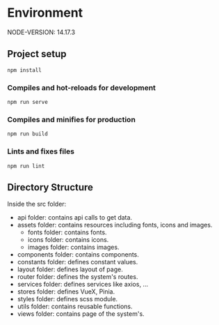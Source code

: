 # Environment
NODE-VERSION: 14.17.3

## Project setup
```
npm install
```

### Compiles and hot-reloads for development
```
npm run serve
```

### Compiles and minifies for production
```
npm run build
```

### Lints and fixes files
```
npm run lint
```

## Directory Structure

Inside the src folder:

- api folder: contains api calls to get data.
- assets folder: contains resources including fonts, icons and images.
  - fonts folder: contains fonts.
  - icons folder: contains icons.
  - images folder: contains images.
- components folder: contains components.
- constants folder: defines constant values.
- layout folder: defines layout of page.
- router folder: defines the system's routes.
- services folder: defines services like axios, ...
- stores folder: defines VueX, Pinia.
- styles folder: defines scss module.
- utils folder: contains reusable functions.
- views folder: contains page of the system's.